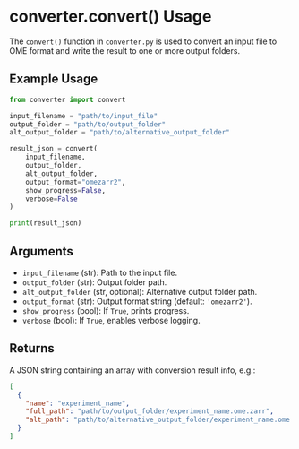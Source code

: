 # converter.convert() Usage

The `convert()` function in `converter.py` is used to convert an input file to OME format and write the result to one or more output folders.

## Example Usage

```python
from converter import convert

input_filename = "path/to/input_file"
output_folder = "path/to/output_folder"
alt_output_folder = "path/to/alternative_output_folder"

result_json = convert(
    input_filename,
    output_folder,
    alt_output_folder,
    output_format="omezarr2",
    show_progress=False,
    verbose=False
)

print(result_json)
```

## Arguments

- `input_filename` (str): Path to the input file.
- `output_folder` (str): Output folder path.
- `alt_output_folder` (str, optional): Alternative output folder path.
- `output_format` (str): Output format string (default: `'omezarr2'`).
- `show_progress` (bool): If `True`, prints progress.
- `verbose` (bool): If `True`, enables verbose logging.

## Returns

A JSON string containing an array with conversion result info, e.g.:

```json
[
  {
    "name": "experiment_name",
    "full_path": "path/to/output_folder/experiment_name.ome.zarr",
    "alt_path": "path/to/alternative_output_folder/experiment_name.ome.zarr"
  }
]
```


